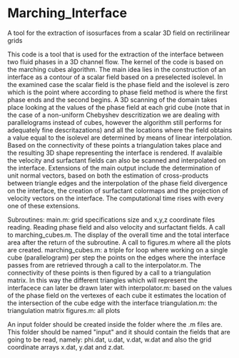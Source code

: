 # Marching_Interface

A tool for the extraction of isosurfaces from a scalar 3D field on rectirilinear grids 

This code is a tool that is used for the extraction of the interface between two fluid phases in a 3D channel flow. The kernel of the code is based on the marching cubes algorithm. The main idea lies in the construction of an interface as a contour of a scalar field based on a preselected isolevel. In the examined case the scalar field is the phase field and the isolevel is zero which is the point where according to phase field method is where the first phase ends and the second begins. A 3D scanning of the domain takes place looking at the values of the phase field at each grid cube (note that in the case of a non-uniform Chebyshev descritization we are dealing with parallelograms instead of cubes, however the algorithm still performs for adequately fine descritazations) and all the locations where the field obtains a value equal to the isolevel are determined by means of linear interpolation. Based on the connectivity of these points a triangulation takes place and the resulting 3D shape representing the interface is rendered. If avalaible the velocity and surfactant fields can also be scanned and interpolated on the interface.
Extensions of the main output include the determination of unit normal vectors, based on both the estimation of cross-products between triangle edges and the interpolation of the phase field divergence on the interface, the creation of surfactant colormaps and the projection of velocity vectors on the interface. The computational time rises with every one of these extensions. 


Subroutines:
main.m: grid specifications size and x,y,z coordinate files reading. Reading phase field and also velocity and surfactant 		  fields. A call to marching_cubes.m. The display of the overall time and the total interface area after the return 	    of the subroutine. A call to figures.m where all the plots are created. 
marching_cubes.m: a triple for loop where working on a single cube (parallelogram) per step the points on the edges where 					the interface passes from are retrieved through a call to the interpolator.m. The connectivity of 					      these points is then figured by a call to a triangulation matrix. In this way the different triangles 				  which will represent the interfacece can later be drawn later with
interpolator.m: based on the values of the phase field on the vertexes of each cube it estimates the location of the 					intersection of the cube edge with the interface 
triangulation.m: the triangulation matrix
figures.m: all plots

An input folder should be created inside the folder where the .m files are. This folder should be named "input" and it should contain the fields that are going to be read, namely: phi.dat, u.dat, v.dat, w.dat and also the grid coordinate arrays x.dat, y.dat and z.dat.
